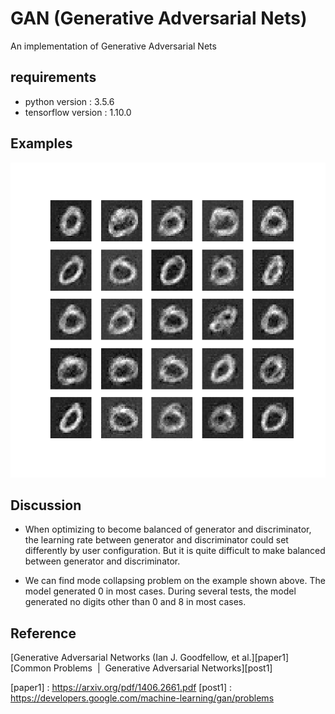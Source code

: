 # GAN (Generative Adversarial Nets)

An implementation of Generative Adversarial Nets

## requirements
* python version : 3.5.6
* tensorflow version : 1.10.0

## Examples

![output](./images/samples55.png)

## Discussion


* When optimizing to become balanced of generator and discriminator, the learning rate between generator and discriminator could set differently by user configuration. But it is quite difficult to make balanced between generator and discriminator.


* We can find mode collapsing problem on the example shown above. The model generated 0 in most cases. During several tests, the model generated no digits other than 0 and 8 in most cases.


## Reference
[Generative Adversarial Networks (Ian J. Goodfellow, et al.][paper1]
[Common Problems  |  Generative Adversarial Networks][post1]

[paper1] : https://arxiv.org/pdf/1406.2661.pdf
[post1] : https://developers.google.com/machine-learning/gan/problems
